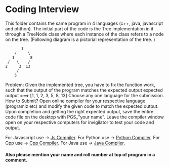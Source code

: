 # Coding Interview

This folder contains the same program in 4 languages (c++, java, javascript and phthon).
The initial part of the code is the Tree implementation in it through a TreeNode class where each instance of the class refers to a node on the tree.
(Following diagram is a pictorial representation of the tree. )

```
       1
    /     \
   1       8
 /   \    /
2     3  13
     /
    5
```
Problem: Given the implemented tree, you have to fix the function work, such that the output of the program matches the expected output
expected output ===> [1, 1, 2, 3, 5, 8, 13]
Choose any one language for the submission.
How to Submit?
Open online compiler for your respective language (programiz etc) and modify the given code to match the expected output. Upon completion and getting the right expected output, save the entire code file on the desktop with PGS_"your name". Leave the compiler window open on your respective computers for invigilator to test your code and output.


For Javascript use -> [Js Compiler](https://www.programiz.com/javascript/online-compiler/).
For Python use -> [Python Compiler](https://www.programiz.com/python-programming/online-compiler/).
For Cpp use -> [Cpp Compiler](https://www.programiz.com/cpp-programming/online-compiler/).
For Java use -> [Java Compiler](https://www.programiz.com/java-programming/online-compiler/).


#### Also please mention your name and roll number at top of program in a comment. 